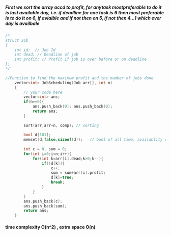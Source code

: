 ##### First we sort the array accd to profit, for anytask mostpreferable to do it is last available day, i.e. if deadline for one task is 6 then most preferable is to do it on 6, if avialble and if not then on 5, if not then 4...1 which ever day is availbale   

```cpp
/*
struct Job 
{ 
    int id;	 // Job Id 
    int dead; // Deadline of job 
    int profit; // Profit if job is over before or on deadline 
};
*/

//Function to find the maximum profit and the number of jobs done
    vector<int> JobScheduling(Job arr[], int n) 
    { 
        // your code here
        vector<int> ans;
        if(n==0){
            ans.push_back(0); ans.push_back(0);
            return ans;
        }
        
        sort(arr,arr+n, comp); // sorting
        
        bool d[101];
        memset(d,false,sizeof(d));   // bool of all time, availablity check
        
        int c = 0, sum = 0;
        for(int i=0;i<n;i++){
            for(int k=arr[i].dead;k>0;k--){
                if(!d[k]){
                    c++; 
                    sum = sum+arr[i].profit;
                    d[k]=true;
                    break;
                }
            }
        }
        ans.push_back(c);
        ans.push_back(sum);
        return ans;
    } 
```

#### time complexity O(n^2) , extra space O(n)
